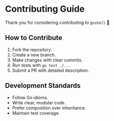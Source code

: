 # Contributing Guide

Thank you for considering contributing to `goshell` 🎉

## How to Contribute

1. Fork the repository.
2. Create a new branch.
3. Make changes with clear commits.
4. Run tests with `go test ./...`
5. Submit a PR with detailed description.

## Development Standards

- Follow Go idioms.
- Write clear, modular code.
- Prefer composition over inheritance.
- Maintain test coverage.
